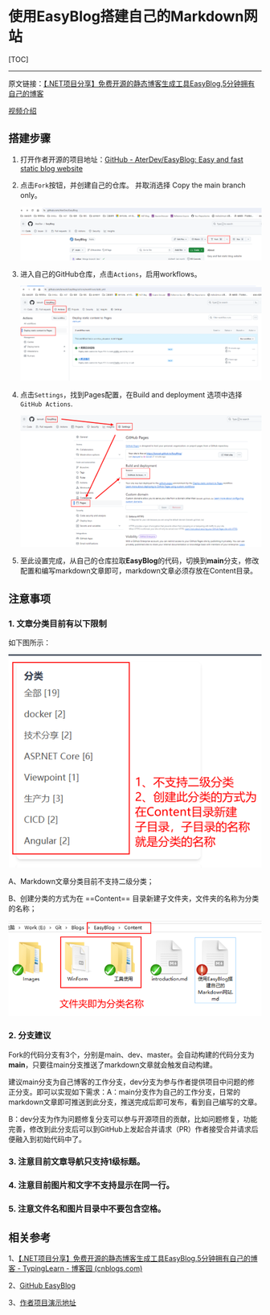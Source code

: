 # 使用EasyBlog搭建自己的Markdown网站

[TOC]

---


原文链接：[【.NET项目分享】免费开源的静态博客生成工具EasyBlog,5分钟拥有自己的博客](https://www.cnblogs.com/msdeveloper/p/18201819/open-dotnet-easyblog)

[视频介绍](https://www.bilibili.com/video/BV1Vp42127Np/?spm_id_from=333.337.search-card.all.click&vd_source=7989703b95b1c04d56c116d2748f5059)

## 搭建步骤

1. 打开作者开源的项目地址：[GitHub - AterDev/EasyBlog: Easy and fast static blog website](https://github.com/AterDev/EasyBlog)

2. 点击`Fork`按钮，并创建自己的仓库。 并取消选择 Copy the main branch only。

   ![image-20240526230428619](Images/使用EasyBlog搭建自己的Markdown网站/image-20240526230428619.png)

3. 进入自己的GitHub仓库，点击`Actions`，启用workflows。

   ![image-20240526230610052](Images/使用EasyBlog搭建自己的Markdown网站/image-20240526230610052.png)

4. 点击`Settings`，找到Pages配置，在Build and deployment 选项中选择`GitHub Actions`.

   ![image-20240526230758212](Images/使用EasyBlog搭建自己的Markdown网站/image-20240526230758212.png)

5. 至此设置完成，从自己的仓库拉取**EasyBlog**的代码，切换到**main**分支，修改配置和编写markdown文章即可，markdown文章必须存放在Content目录。

## 注意事项

### 1. 文章分类目前有以下限制

   如下图所示：

![image-20240526225501696](Images/使用EasyBlog搭建自己的Markdown网站/image-20240526225501696.png)

A、Markdown文章分类目前不支持二级分类；

B、创建分类的方式为在 ==Content== 目录新建子文件夹，文件夹的名称为分类的名称；

![image-20240526225804887](Images/使用EasyBlog搭建自己的Markdown网站/image-20240526225804887.png)

### 2. 分支建议

​	Fork的代码分支有3个，分别是main、dev、master。会自动构建的代码分支为**main**，只要往main分支推送了markdown文章就会触发自动构建。

​	建议main分支为自己博客的工作分支，dev分支为参与作者提供项目中问题的修正分支。即可以实现如下需求：
​	A：main分支作为自己的工作分支，日常的markdown文章即可推送到此分支，推送完成后即可发布，看到自己编写的文章。

​	B：dev分支为作为问题修复分支可以参与开源项目的贡献，比如问题修复，功能完善，修改到此分支后可以到GitHub上发起合并请求（PR）作者接受合并请求后便融入到初始代码中了。

### 3. 注意目前文章导航只支持1级标题。
### 4. 注意目前图片和文字不支持显示在同一行。
### 5. 注意文件名和图片目录中不要包含空格。

## 相关参考

1、[【.NET项目分享】免费开源的静态博客生成工具EasyBlog,5分钟拥有自己的博客 - TypingLearn - 博客园 (cnblogs.com)](https://www.cnblogs.com/msdeveloper/p/18201819/open-dotnet-easyblog)

2、[GitHub EasyBlog](https://github.com/AterDev/EasyBlog)

3、[作者项目演示地址](https://www.dusi.dev/blogs.html)

